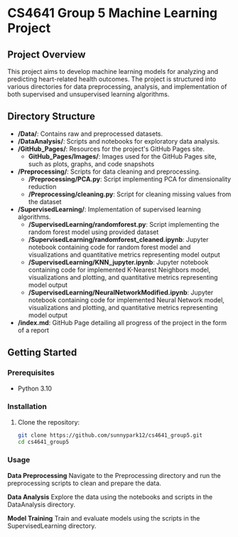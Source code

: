 # CS4641 Group 5 Machine Learning Project

## Project Overview
This project aims to develop machine learning models for analyzing and predicting heart-related health outcomes. 
The project is structured into various directories for data preprocessing, analysis, and implementation of both supervised and unsupervised learning algorithms.

## Directory Structure
- **/Data/**: Contains raw and preprocessed datasets.
- **/DataAnalysis/**: Scripts and notebooks for exploratory data analysis.
- **/GitHub_Pages/**: Resources for the project's GitHub Pages site.
     - **GitHub_Pages/Images/**: Images used for the GitHub Pages site, such as plots, graphs, and code snapshots
- **/Preprocessing/**: Scripts for data cleaning and preprocessing.
     - **/Preprocessing/PCA.py**: Script implementing PCA for dimensionality reduction
     - **/Preprocessing/cleaning.py**: Script for cleaning missing values from the dataset
- **/SupervisedLearning/**: Implementation of supervised learning algorithms.
     - **/SupervisedLearning/randomforest.py**: Script implementing the random forest model using provided dataset
     - **/SupervisedLearning/randomforest_cleaned.ipynb**: Jupyter notebook containing code for random forest model and visualizations and quantitative metrics representing model output
     - **/SupervisedLearning/KNN_jupyter.ipynb**: Jupyter notebook containing code for implemented K-Nearest Neighbors model, visualizations and plotting, and quantitative metrics representing model output
     - **/SupervisedLearning/NeuralNetworkModified.ipynb**: Jupyter notebook containing code for implemented Neural Network model, visualizations and plotting, and quantitative metrics representing model output
- **/index.md**: GitHub Page detailing all progress of the project in the form of a report

## Getting Started
### Prerequisites
- Python 3.10

### Installation
1. Clone the repository:
   ```bash
   git clone https://github.com/sunnypark12/cs4641_group5.git
   cd cs4641_group5

### Usage
**Data Preprocessing**
Navigate to the Preprocessing directory and run the preprocessing scripts to clean and prepare the data.

**Data Analysis**
Explore the data using the notebooks and scripts in the DataAnalysis directory.

**Model Training**
Train and evaluate models using the scripts in the SupervisedLearning directory.
